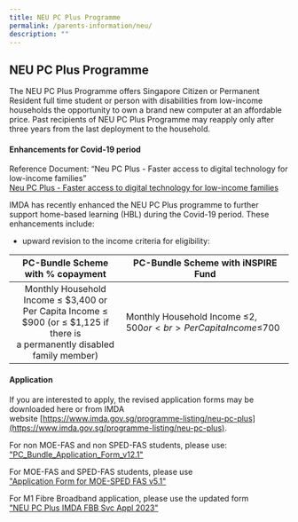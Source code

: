 ```yaml
---
title: NEU PC Plus Programme
permalink: /parents-information/neu/
description: ""
---
```

## NEU PC Plus Programme

The NEU PC Plus Programme offers Singapore Citizen or Permanent Resident full time student or person with disabilities from low-income households the opportunity to own a brand new computer at an affordable price. Past recipients of NEU PC Plus Programme may reapply only after three years from the last deployment to the household.

#### Enhancements for Covid-19 period

Reference Document: “Neu PC Plus - Faster access to digital technology for low-income families”<br>
[Neu PC Plus - Faster access to digital technology for low-income families](/files/Neu%20PC%20Plus%20-%20Faster%20access%20to%20digital%20technology%20for%20low-income%20families.pdf)

IMDA has recently enhanced the NEU PC Plus programme to further support home-based learning (HBL) during the Covid-19 period. These enhancements include:

*   upward revision to the income criteria for eligibility:

| **PC-Bundle Scheme with % copayment** | **PC-Bundle Scheme with iNSPIRE Fund** |
|:---:|---|
| Monthly Household Income ≤ $3,400 or<br>Per Capita Income ≤ $900 (or ≤ $1,125 if there is<br>a permanently disabled family member) | Monthly Household Income ≤$2,500 or<br>Per Capita Income ≤$700 |

#### Application

If you are interested to apply, the revised application forms may be downloaded here or from IMDA website [https://www.imda.gov.sg/programme-listing/neu-pc-plus](https://www.imda.gov.sg/programme-listing/neu-pc-plus).

For non MOE-FAS and non SPED-FAS students, please use: <br>
<a href="https://staging.d2fcpke8jx35fo.amplifyapp.com/files/PC_Bundle_Application_Form_v121.pdf">"PC\_Bundle\_Application\_Form\_v12.1"</a>

For MOE-FAS and SPED-FAS students, please use <br>
<a href="https://staging.d2fcpke8jx35fo.amplifyapp.com/files/Application%20Form%20for%20MOE-SPED%20FAS%20v51.pdf">"Application Form for MOE-SPED FAS v5.1"</a>

For M1 Fibre Broadband application, please use the updated form <br>
<a href="https://staging.d2fcpke8jx35fo.amplifyapp.com/files/NEU%20PC%20Plus%20IMDA%20FBB%20Svc%20Appl%202023.pdf">"NEU PC Plus IMDA FBB Svc Appl 2023"</a>
